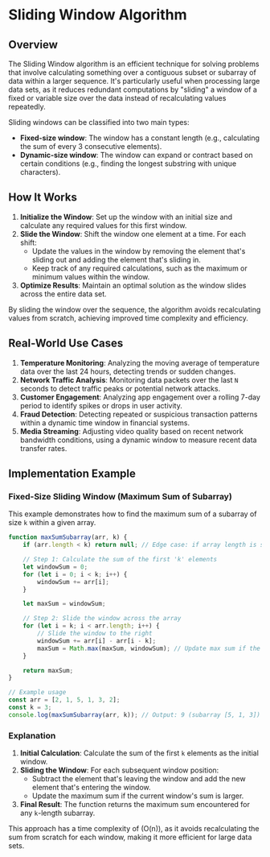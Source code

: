 # Sliding Window Algorithm

## Overview
The Sliding Window algorithm is an efficient technique for solving problems that involve calculating something over a contiguous subset or subarray of data within a larger sequence. It's particularly useful when processing large data sets, as it reduces redundant computations by "sliding" a window of a fixed or variable size over the data instead of recalculating values repeatedly.

Sliding windows can be classified into two main types:
- **Fixed-size window**: The window has a constant length (e.g., calculating the sum of every 3 consecutive elements).
- **Dynamic-size window**: The window can expand or contract based on certain conditions (e.g., finding the longest substring with unique characters).

## How It Works

1. **Initialize the Window**: Set up the window with an initial size and calculate any required values for this first window.
2. **Slide the Window**: Shift the window one element at a time. For each shift:
   - Update the values in the window by removing the element that's sliding out and adding the element that's sliding in.
   - Keep track of any required calculations, such as the maximum or minimum values within the window.
3. **Optimize Results**: Maintain an optimal solution as the window slides across the entire data set.

By sliding the window over the sequence, the algorithm avoids recalculating values from scratch, achieving improved time complexity and efficiency.

## Real-World Use Cases

1. **Temperature Monitoring**: Analyzing the moving average of temperature data over the last 24 hours, detecting trends or sudden changes.
2. **Network Traffic Analysis**: Monitoring data packets over the last `N` seconds to detect traffic peaks or potential network attacks.
3. **Customer Engagement**: Analyzing app engagement over a rolling 7-day period to identify spikes or drops in user activity.
4. **Fraud Detection**: Detecting repeated or suspicious transaction patterns within a dynamic time window in financial systems.
5. **Media Streaming**: Adjusting video quality based on recent network bandwidth conditions, using a dynamic window to measure recent data transfer rates.

## Implementation Example

### Fixed-Size Sliding Window (Maximum Sum of Subarray)

This example demonstrates how to find the maximum sum of a subarray of size `k` within a given array.

```javascript
function maxSumSubarray(arr, k) {
    if (arr.length < k) return null; // Edge case: if array length is smaller than k

    // Step 1: Calculate the sum of the first 'k' elements
    let windowSum = 0;
    for (let i = 0; i < k; i++) {
        windowSum += arr[i];
    }

    let maxSum = windowSum;

    // Step 2: Slide the window across the array
    for (let i = k; i < arr.length; i++) {
        // Slide the window to the right
        windowSum += arr[i] - arr[i - k];
        maxSum = Math.max(maxSum, windowSum); // Update max sum if the current window sum is larger
    }

    return maxSum;
}

// Example usage
const arr = [2, 1, 5, 1, 3, 2];
const k = 3;
console.log(maxSumSubarray(arr, k)); // Output: 9 (subarray [5, 1, 3])
```

### Explanation

1. **Initial Calculation**: Calculate the sum of the first `k` elements as the initial window.
2. **Sliding the Window**: For each subsequent window position:
   - Subtract the element that's leaving the window and add the new element that's entering the window.
   - Update the maximum sum if the current window's sum is larger.
3. **Final Result**: The function returns the maximum sum encountered for any `k`-length subarray.

This approach has a time complexity of \(O(n)\), as it avoids recalculating the sum from scratch for each window, making it more efficient for large data sets. 

